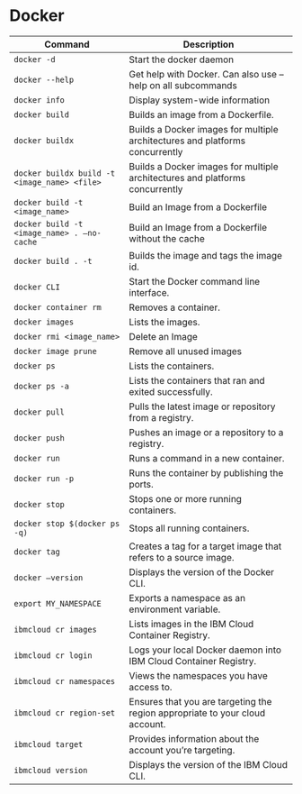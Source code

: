 # Docker 

| **Command** | **Description** |
| --------------|-------------------|
| `docker -d` | Start the docker daemon |
| `docker --help` | Get help with Docker. Can also use –help on all subcommands |
| `docker info` | Display system-wide information |
| `docker build` | Builds an image from a Dockerfile. |
| `docker buildx` | Builds a Docker images for multiple architectures and platforms concurrently |
| `docker buildx build -t <image_name> <file>` | Builds a Docker images for multiple architectures and platforms concurrently |
| `docker build -t <image_name>` | Build an Image from a Dockerfile | 
| `docker build -t <image_name> . –no-cache` | Build an Image from a Dockerfile without the cache |
| `docker build . -t` | Builds the image and tags the image id. |
| `docker CLI` | Start the Docker command line interface. |
| `docker container rm`	| Removes a container. |
| `docker images` |	Lists the images. |
| `docker rmi <image_name>` | Delete an Image |
| `docker image prune` | Remove all unused images |
| `docker ps`	| Lists the containers. |
| `docker ps -a`	| Lists the containers that ran and exited successfully. |
| `docker pull`	| Pulls the latest image or repository from a registry. |
| `docker push`	| Pushes an image or a repository to a registry. |
| `docker run`	| Runs a command in a new container. |
| `docker run -p`	| Runs the container by publishing the ports. |
| `docker stop`	| Stops one or more running containers. |
| `docker stop $(docker ps -q)`	| Stops all running containers. |
| `docker tag`	| Creates a tag for a target image that refers to a source image. |
| `docker –version`	| Displays the version of the Docker CLI. |
| `export MY_NAMESPACE`	| Exports a namespace as an environment variable. |
| `ibmcloud cr images`	| Lists images in the IBM Cloud Container Registry. |
| `ibmcloud cr login`	| Logs your local Docker daemon into IBM Cloud Container Registry. |
| `ibmcloud cr namespaces`	| Views the namespaces you have access to. |
| `ibmcloud cr region-set`	| Ensures that you are targeting the region appropriate to your cloud account. |
| `ibmcloud target`	| Provides information about the account you’re targeting. |
| `ibmcloud version` | Displays the version of the IBM Cloud CLI. |
